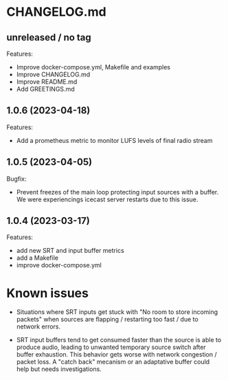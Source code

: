 # CHANGELOG.md

## unreleased / no tag

Features:

- Improve docker-compose.yml, Makefile and examples
- Improve CHANGELOG.md
- Improve README.md
- Add GREETINGS.md

## 1.0.6 (2023-04-18)

Features:

- Add a prometheus metric to monitor LUFS levels of final radio stream

## 1.0.5 (2023-04-05)

Bugfix:

- Prevent freezes of the main loop protecting input sources with a buffer.
  We were experiencings icecast server restarts due to this issue.

## 1.0.4 (2023-03-17)

Features:

- add new SRT and input buffer metrics
- add a Makefile
- improve docker-compose.yml

# Known issues

- Situations where SRT inputs get stuck with "No room to store incoming packets"
  when sources are flapping / restarting too fast / due to network errors.

- SRT input buffers tend to get consumed faster than the source is able to
  produce audio, leading to unwanted temporary source switch after buffer
  exhaustion. This behavior gets worse with network congestion / packet loss. A
  "catch back" mecanism or an adaptative buffer could help but needs
  investigations.
